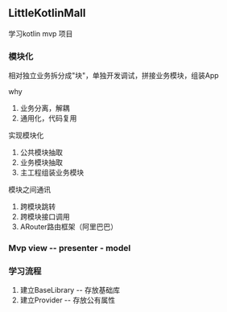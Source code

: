## LittleKotlinMall
学习kotlin mvp 项目  

### 模块化
相对独立业务拆分成"块"，单独开发调试，拼接业务模块，组装App

why
1. 业务分离，解耦
2. 通用化，代码复用

实现模块化
1. 公共模块抽取
2. 业务模块抽取
3. 主工程组装业务模块

模块之间通讯
1. 跨模块跳转
2. 跨模块接口调用
3. ARouter路由框架（阿里巴巴）

### Mvp  view -- presenter - model

### 学习流程
1. 建立BaseLibrary -- 存放基础库
2. 建立Provider -- 存放公有属性
